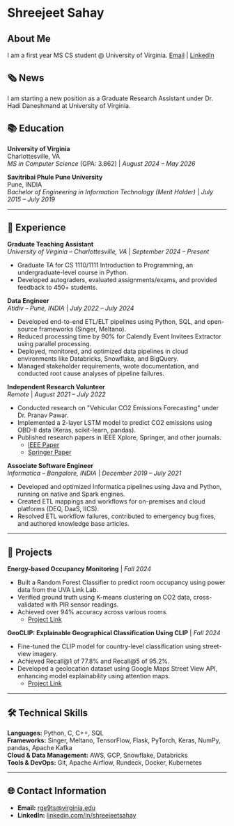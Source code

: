 # Shreejeet Sahay
## About Me
I am a first year MS CS student @ University of Virginia.
[Email](mailto:rge9ts@virginia.edu) | [LinkedIn](https://www.linkedin.com/in/shreejeet-sahay/)

## 🗞️ News
I am starting a new position as a Graduate Research Assistant under Dr. Hadi Daneshmand at University of Virginia.

## 📚 Education

**University of Virginia**  
Charlottesville, VA  
*MS in Computer Science* (GPA: 3.862) | *August 2024 – May 2026*

**Savitribai Phule Pune University**  
Pune, INDIA  
*Bachelor of Engineering in Information Technology (Merit Holder)* | *July 2015 – July 2019*

---

## 💼 Experience

**Graduate Teaching Assistant**  
*University of Virginia – Charlottesville, VA* | *September 2024 – Present*  
- Graduate TA for CS 1110/1111 Introduction to Programming, an undergraduate-level course in Python.  
- Developed autograders, evaluated assignments/exams, and provided feedback to 450+ students.

**Data Engineer**  
*Atidiv – Pune, INDIA* | *July 2022 – July 2024*  
- Developed end-to-end ETL/ELT pipelines using Python, SQL, and open-source frameworks (Singer, Meltano).  
- Reduced processing time by 90% for Calendly Event Invitees Extractor using parallel processing.  
- Deployed, monitored, and optimized data pipelines in cloud environments like Databricks, Snowflake, and BigQuery.  
- Managed stakeholder requirements, wrote documentation, and conducted root cause analyses of pipeline failures.

**Independent Research Volunteer**  
*Remote* | *August 2021 – July 2022*  
- Conducted research on "Vehicular CO2 Emissions Forecasting" under Dr. Pranav Pawar.  
- Implemented a 2-layer LSTM model to predict CO2 emissions using OBD-II data (Keras, scikit-learn, pandas).  
- Published research papers in IEEE Xplore, Springer, and other journals.  
  - [IEEE Paper](https://ieeexplore.ieee.org/abstract/document/10099940)  
  - [Springer Paper](https://link.springer.com/chapter/10.1007/978-3-031-67762-5_16)

**Associate Software Engineer**  
*Informatica – Bangalore, INDIA* | *December 2019 – July 2021*  
- Developed and optimized Informatica pipelines using Java and Python, running on native and Spark engines.  
- Created ETL mappings and workflows for on-premises and cloud platforms (DEQ, DaaS, IICS).  
- Resolved ETL workflow failures, contributed to emergency bug fixes, and authored knowledge base articles.

---

## 🚀 Projects

**Energy-based Occupancy Monitoring** | *Fall 2024*  
- Built a Random Forest Classifier to predict room occupancy using power data from the UVA Link Lab.  
- Verified ground truth using K-means clustering on CO2 data, cross-validated with PIR sensor readings.  
- Achieved over 94% accuracy across various rooms.  
  - [Project Link](https://github.com/shreejeetsahay/SAHB)

**GeoCLIP: Explainable Geographical Classification Using CLIP** | *Fall 2024*  
- Fine-tuned the CLIP model for country-level classification using street-view imagery.  
- Achieved Recall@1 of 77.8% and Recall@5 of 95.2%.  
- Developed a geolocation dataset using Google Maps Street View API, enhancing model explainability using attention maps.  
  - [Project Link](https://github.com/slh3mm/GeoCLIP)

---

## 🛠️ Technical Skills

**Languages:** Python, C, C++, SQL  
**Frameworks:** Singer, Meltano, TensorFlow, Flask, PyTorch, Keras, NumPy, pandas, Apache Kafka  
**Cloud & Data Management:** AWS, GCP, Snowflake, Databricks  
**Tools & DevOps:** Git, Apache Airflow, Rundeck, Docker, Kubernetes  

---

## 🌐 Contact Information
- **Email:** [rge9ts@virginia.edu](mailto:rge9ts@virginia.edu)  
- **LinkedIn:** [linkedin.com/in/shreejeetsahay](https://www.linkedin.com/in/shreejeet-sahay/)
